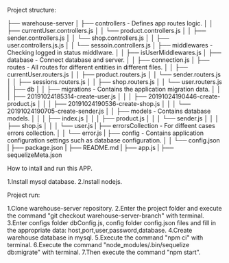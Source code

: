 Project structure:

├── warehouse-server
│   ├── controllers - Defines app routes logic.
│   │   ├── currentUser.controllers.js
│   │   └── product.controllers.js
│   │   ├── sender.controllers.js
│   │   └── shop.controllers.js
│   │   ├── user.controllers.js.js
│   │   └── sessoin.controllers.js
│   ├── middlewares -Checking logged in status middlware.
│   │   ├── isUserMiddlewares.js
│   ├── database - Connect database and server.
│   │   ├── connection.js
│   ├── routes - All routes for different entities in different files.
│   │   ├── currentUser.routers.js
│   │   ├── product.routers.js
│   │   └── sender.routers.js
│   │   ├── sessions.routers.js
│   │   ├── shop.routers.js
│   │   └── user.routers.js
│   ├── db
│   │   ├── migrations - Contains the application migration data.
│   │   │   ├── 20191024185314-create-user.js
│   │   │   ├── 20191024190446-create-product.js
│   │   │   ├── 20191024190536-create-shop.js
│   │   │   └── 20191024190705-create-sender.js
│   │   ├── models - Contains database models.
│   │   │   ├── index.js
│   │   │   ├── product.js
│   │   │   └── sender.js
│   │   │   ├── shop.js
│   │   │   └── user.js
|   ├── errorsCollection - For diffeent cases errors collection.
│   │   └── error.js
|   ├── config - Contains application configuration settings such as database configuration.
│   │   └── config.json
|   ├── package.json
|   ├── README.md
|   ├── app.js
|   ├── sequelizeMeta.json


How to intall and run this APP.

1.Install mysql database.
2.Install nodejs.


Project run:

1.Clone warehouse-server repository.
2.Enter the project folder and execute the command "git checkout warehouse-server-branch" with terminal.
3.Enter configs folder dbConfig.js, config folder config.json files and fill in the appropriate data: host,port,user,password,database.
4.Create warehouse database in mysql.
5.Execute the command "npm ci" with terminal.
6.Execute the command "node_modules/.bin/sequelize db:migrate" with terminal.
7.Then execute the command "npm start".